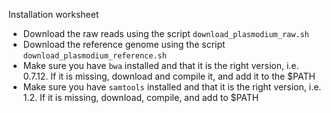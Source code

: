 Installation worksheet

* Download the raw reads using the script `download_plasmodium_raw.sh`
* Download the reference genome using the script `download_plasmodium_reference.sh`
* Make sure you have `bwa` installed and that it is the right version, 
  i.e. 0.7.12. If it is missing, download and compile it, and add it to the $PATH
* Make sure you have `samtools` installed and that it is the right version,
  i.e. 1.2. If it is missing, download, compile, and add to $PATH
